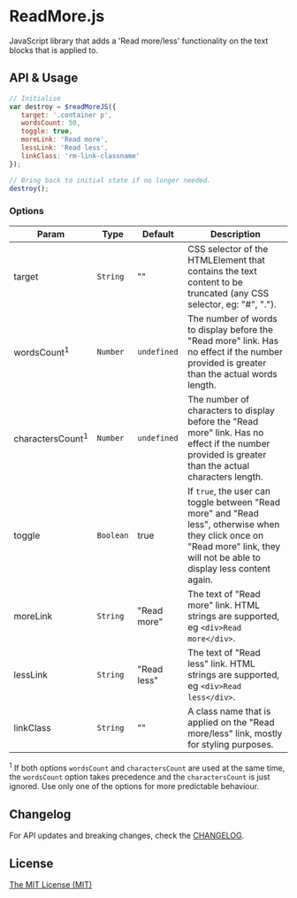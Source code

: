 # ReadMore.js

JavaScript library that adds a 'Read more/less' functionality on the text blocks that is applied to.

## API & Usage

```js
// Initialise
var destroy = $readMoreJS({
   target: '.container p',
   wordsCount: 50,
   toggle: true,
   moreLink: 'Read more',
   lessLink: 'Read less',
   linkClass: 'rm-link-classname'
});

// Bring back to initial state if no longer needed.
destroy();
```

### Options

| Param | Type | Default | Description |
| --- | --- | --- | --- |
| target | <code>String</code> | "" | CSS selector of the HTMLElement that contains the text content to be truncated (any CSS selector, eg: "#", "."). |
| wordsCount<sup>1</sup> | <code>Number</code> | `undefined` | The number of words to display before the "Read more" link. Has no effect if the number provided is greater than the actual words length. |
| charactersCount<sup>1</sup> | <code>Number</code> | `undefined` | The number of characters to display before the "Read more" link. Has no effect if the number provided is greater than the actual characters length. |
| toggle | <code>Boolean</code> | true | If `true`, the user can toggle between "Read more" and "Read less", otherwise when they click once on "Read more" link, they will not be able to display less content again. |
| moreLink | <code>String</code> | "Read more" | The text of "Read more" link. HTML strings are supported, eg `<div>Read more</div>`. |
| lessLink | <code>String</code> | "Read less" | The text of "Read less" link. HTML strings are supported, eg `<div>Read less</div>`. |
| linkClass | <code>String</code> | "" | A class name that is applied on the "Read more/less" link, mostly for styling purposes. |

<sup>1</sup> If both options `wordsCount` and `charactersCount` are used at the same time, the `wordsCount` option takes precedence and the `charactersCount` is just ignored. Use only one of the options for more predictable behaviour.

## Changelog

For API updates and breaking changes, check the [CHANGELOG](https://github.com/georapbox/ReadMore.js/blob/master/CHANGELOG.md).

## License

[The MIT License (MIT)](https://georapbox.mit-license.org/@2014)

